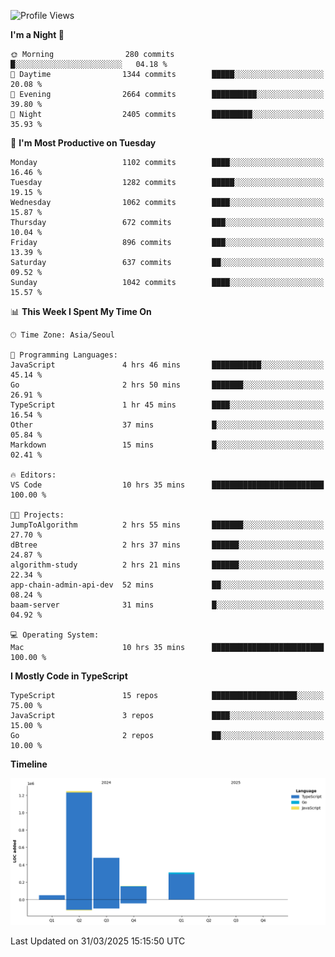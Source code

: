 <!--START_SECTION:waka-->
![Profile Views](http://img.shields.io/badge/Profile%20Views-46-blue)

**I'm a Night 🦉** 

```text
🌞 Morning                280 commits         █░░░░░░░░░░░░░░░░░░░░░░░░   04.18 % 
🌆 Daytime                1344 commits        █████░░░░░░░░░░░░░░░░░░░░   20.08 % 
🌃 Evening                2664 commits        ██████████░░░░░░░░░░░░░░░   39.80 % 
🌙 Night                  2405 commits        █████████░░░░░░░░░░░░░░░░   35.93 % 
```
📅 **I'm Most Productive on Tuesday** 

```text
Monday                   1102 commits        ████░░░░░░░░░░░░░░░░░░░░░   16.46 % 
Tuesday                  1282 commits        █████░░░░░░░░░░░░░░░░░░░░   19.15 % 
Wednesday                1062 commits        ████░░░░░░░░░░░░░░░░░░░░░   15.87 % 
Thursday                 672 commits         ███░░░░░░░░░░░░░░░░░░░░░░   10.04 % 
Friday                   896 commits         ███░░░░░░░░░░░░░░░░░░░░░░   13.39 % 
Saturday                 637 commits         ██░░░░░░░░░░░░░░░░░░░░░░░   09.52 % 
Sunday                   1042 commits        ████░░░░░░░░░░░░░░░░░░░░░   15.57 % 
```


📊 **This Week I Spent My Time On** 

```text
🕑︎ Time Zone: Asia/Seoul

💬 Programming Languages: 
JavaScript               4 hrs 46 mins       ███████████░░░░░░░░░░░░░░   45.14 % 
Go                       2 hrs 50 mins       ███████░░░░░░░░░░░░░░░░░░   26.91 % 
TypeScript               1 hr 45 mins        ████░░░░░░░░░░░░░░░░░░░░░   16.54 % 
Other                    37 mins             █░░░░░░░░░░░░░░░░░░░░░░░░   05.84 % 
Markdown                 15 mins             █░░░░░░░░░░░░░░░░░░░░░░░░   02.41 % 

🔥 Editors: 
VS Code                  10 hrs 35 mins      █████████████████████████   100.00 % 

🐱‍💻 Projects: 
JumpToAlgorithm          2 hrs 55 mins       ███████░░░░░░░░░░░░░░░░░░   27.70 % 
dBtree                   2 hrs 37 mins       ██████░░░░░░░░░░░░░░░░░░░   24.87 % 
algorithm-study          2 hrs 21 mins       ██████░░░░░░░░░░░░░░░░░░░   22.34 % 
app-chain-admin-api-dev  52 mins             ██░░░░░░░░░░░░░░░░░░░░░░░   08.24 % 
baam-server              31 mins             █░░░░░░░░░░░░░░░░░░░░░░░░   04.92 % 

💻 Operating System: 
Mac                      10 hrs 35 mins      █████████████████████████   100.00 % 
```

**I Mostly Code in TypeScript** 

```text
TypeScript               15 repos            ███████████████████░░░░░░   75.00 % 
JavaScript               3 repos             ████░░░░░░░░░░░░░░░░░░░░░   15.00 % 
Go                       2 repos             ██░░░░░░░░░░░░░░░░░░░░░░░   10.00 % 
```



**Timeline**

![Lines of Code chart](https://raw.githubusercontent.com/piper-hyowon/piper-hyowon/main/assets/bar_graph.png)


 Last Updated on 31/03/2025 15:15:50 UTC
<!--END_SECTION:waka-->
